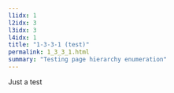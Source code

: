 ```yaml
---
l1idx: 1
l2idx: 3
l3idx: 3
l4idx: 1
title: "1-3-3-1 (test)"
permalink: 1_3_3_1.html
summary: "Testing page hierarchy enumeration"
---
```

Just a test